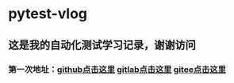 # pytest-vlog

## 这是我的自动化测试学习记录，谢谢访问

### 第一次地址：[github点击这里](https://github.com/ti132520/pytest-vlog/tree/main/pytest-20210408) [gitlab点击这里](https://gitlab.stuq.ceshiren.com/1665027031/pytest-vlog/pytest-20210408) [gitee点击这里](https://gitee.com/ti132520/pytest-vlog/pytest-20210408)


